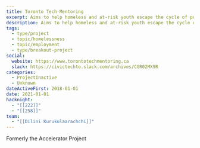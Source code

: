 ```yaml
---
title: Toronto Tech Mentoring
excerpt: Aims to help homeless and at-risk youth escape the cycle of poverty by helping them to use tech skills.
description: Aims to help homeless and at-risk youth escape the cycle of poverty by helping them to use tech skills.
tags:
  - type/project
  - topic/homelessness
  - topic/employment
  - type/breakout-project
social:
  website: https://www.torontotechmentoring.ca
  slack: https://civictechto.slack.com/archives/CGR02MX9R
categories:
  - ProjectInactive
  - Unknown
dateActiveFirst: 2018-01-01
date: 2021-01-01
hacknight:
  - "[[222]]"
  - "[[258]]"
team:
  - "[[Dilini Kurukulaarachchi]]"
---
```

Formerly the Accelerator Project